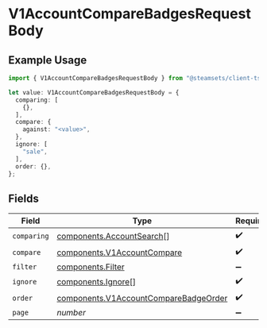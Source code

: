 # V1AccountCompareBadgesRequestBody

## Example Usage

```typescript
import { V1AccountCompareBadgesRequestBody } from "@steamsets/client-ts/models/components";

let value: V1AccountCompareBadgesRequestBody = {
  comparing: [
    {},
  ],
  compare: {
    against: "<value>",
  },
  ignore: [
    "sale",
  ],
  order: {},
};
```

## Fields

| Field                                                                                          | Type                                                                                           | Required                                                                                       | Description                                                                                    |
| ---------------------------------------------------------------------------------------------- | ---------------------------------------------------------------------------------------------- | ---------------------------------------------------------------------------------------------- | ---------------------------------------------------------------------------------------------- |
| `comparing`                                                                                    | [components.AccountSearch](../../models/components/accountsearch.md)[]                         | :heavy_check_mark:                                                                             | N/A                                                                                            |
| `compare`                                                                                      | [components.V1AccountCompare](../../models/components/v1accountcompare.md)                     | :heavy_check_mark:                                                                             | N/A                                                                                            |
| `filter`                                                                                       | [components.Filter](../../models/components/filter.md)                                         | :heavy_minus_sign:                                                                             | N/A                                                                                            |
| `ignore`                                                                                       | [components.Ignore](../../models/components/ignore.md)[]                                       | :heavy_check_mark:                                                                             | N/A                                                                                            |
| `order`                                                                                        | [components.V1AccountCompareBadgeOrder](../../models/components/v1accountcomparebadgeorder.md) | :heavy_check_mark:                                                                             | N/A                                                                                            |
| `page`                                                                                         | *number*                                                                                       | :heavy_minus_sign:                                                                             | N/A                                                                                            |